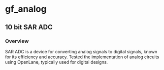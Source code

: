# gf_analog

## 10 bit SAR ADC

### Overview
SAR ADC is a device for converting analog signals to digital signals, known for its efficiency and accuracy.
Tested the implementation of analog circuits using OpenLane, typically used for digital designs.